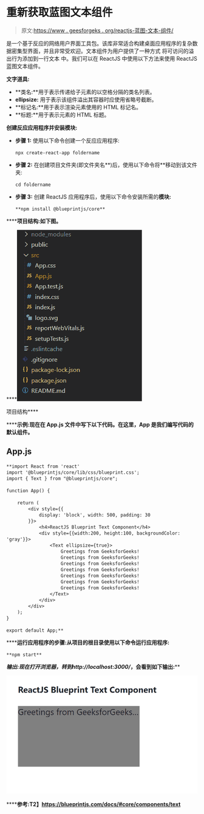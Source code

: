 # 重新获取蓝图文本组件

> 原文:[https://www . geesforgeks . org/reactjs-蓝图-文本-组件/](https://www.geeksforgeeks.org/reactjs-blueprint-text-component/)

是一个基于反应的网络用户界面工具包。该库非常适合构建桌面应用程序的复杂数据密集型界面，并且非常受欢迎。文本组件为用户提供了一种方式 将可访问的溢出行为添加到一行文本 中。我们可以在 ReactJS 中使用以下方法来使用 ReactJS 蓝图文本组件。

**文字道具:**

*   **类名:**用于表示传递给子元素的以空格分隔的类名列表。
*   **ellipsize:** 用于表示该组件溢出其容器时应使用省略号截断。
*   **标记名:**用于表示渲染元素使用的 HTML 标记名。
*   **标题:**用于表示元素的 HTML 标题。

**创建反应应用程序并安装模块:**

*   **步骤 1:** 使用以下命令创建一个反应应用程序:

    ```
    npx create-react-app foldername
    ```

*   **步骤 2:** 在创建项目文件夹(即文件夹名**)后，使用以下命令将**移动到该文件夹:

    ```
    cd foldername
    ```

*   **步骤 3:** 创建 ReactJS 应用程序后，使用以下命令安装所需的****模块:****

    ```
    **npm install @blueprintjs/core**
    ```

******项目结构:**如下图。****

****![](img/f04ae0d8b722a9fff0bd9bd138b29c23.png)

项目结构**** 

******示例:**现在在 **App.js** 文件中写下以下代码。在这里，App 是我们编写代码的默认组件。****

## ****App.js****

```
**import React from 'react'
import '@blueprintjs/core/lib/css/blueprint.css';
import { Text } from "@blueprintjs/core";

function App() {

    return (
        <div style={{
            display: 'block', width: 500, padding: 30
        }}>
            <h4>ReactJS Blueprint Text Component</h4>
            <div style={{width:200, height:100, backgroundColor: 'gray'}}>
                <Text ellipsize={true}>
                    Greetings from GeeksforGeeks!
                    Greetings from GeeksforGeeks!
                    Greetings from GeeksforGeeks!
                    Greetings from GeeksforGeeks!
                    Greetings from GeeksforGeeks!
                    Greetings from GeeksforGeeks!
                    Greetings from GeeksforGeeks!
                </Text>
            </div>
        </div>
    );
}

export default App;**
```

******运行应用程序的步骤:**从项目的根目录使用以下命令运行应用程序:****

```
**npm start**
```

******输出:**现在打开浏览器，转到***http://localhost:3000/***，会看到如下输出:****

****![](img/e8881c73ad6171231587b34284f18283.png)****

******参考:**T2】https://blueprintjs.com/docs/#core/components/text****